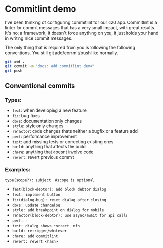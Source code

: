 # Commitlint demo

I've been thinking of configuring commitlint for our d20 app. Commitlint is a linter for commit messages that has a very small impact, with great results. It's not a framework, it doesn't force anything on you, it just holds your hand in writing nice commit messages.

The only thing that is required from you is following the following conventions. You still git add/commit/push like normally.

```sh
git add .
git commit -m "docs: add commitlint demo"
git push
```

## Conventional commits

### Types:

- `feat`: when developing a new feature
- `fix`: bug fixes
- `docs`: documentation only changes
- `style`: style only changes
- `refactor`: code changes thats neither a bugfix or a feature add
- `perf`: performance improvement
- `test`:  add missing tests or correcting existing ones
- `build`: anything that affects the build
- `chore`: anything that doesnt involve code
- `revert`: revert previous commit

### Examples:

`type(scope?): subject  #scope is optional`

- `feat(block-debtor): add block debtor dialog`
- `feat: implement button`
- `fix(dialog-bug): reset dialog after closing`
- `docs: update changelog`
- `style: add breakpoint on dialog for mobile`
- `refactor(block-debtor): use async/await for api calls`
- `perf: -`
- `test: dialog shows correct info`
- `build: retrigger/whatever`
- `chore: add commitlint`
- `revert: revert <hash>`

